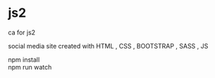 # js2

ca for js2

social media site created with HTML , CSS , BOOTSTRAP , SASS , JS

npm install <br>
npm run watch
